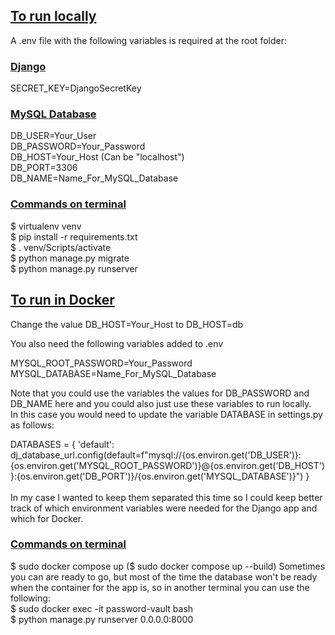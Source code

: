 ## <ins>To run locally</ins>
A .env file with the following variables is required at the root folder:

### <ins>Django</ins>
SECRET_KEY=DjangoSecretKey

### <ins>MySQL Database</ins>
DB_USER=Your_User <br>
DB_PASSWORD=Your_Password <br>
DB_HOST=Your_Host (Can be "localhost") <br>
DB_PORT=3306 <br>
DB_NAME=Name_For_MySQL_Database 



### <ins>Commands on terminal</ins>
\$ virtualenv venv <br>
\$ pip install -r requirements.txt <br>
\$ . venv/Scripts/activate <br> 
\$ python manage.py migrate <br>
\$ python manage.py runserver 



## <ins>To run in Docker</ins>
Change the value DB_HOST=Your_Host to DB_HOST=db

You also need the following variables added to .env

MYSQL_ROOT_PASSWORD=Your_Password <br>
MYSQL_DATABASE=Name_For_MySQL_Database <br>

Note that you could use the variables the values for DB_PASSWORD and DB_NAME here and you could also just use these variables to run locally.<br>
In this case you would need to update the variable DATABASE in settings.py as follows: <br>

DATABASES = {
    'default': dj_database_url.config(default=f"mysql://{os.environ.get('DB_USER')}:{os.environ.get('MYSQL_ROOT_PASSWORD')}@{os.environ.get('DB_HOST')}:{os.environ.get('DB_PORT')}/{os.environ.get('MYSQL_DATABASE')}")
} 
<br>
<br>
In my case I wanted to keep them separated this time so I could keep better track of which environment variables were needed for the Django app and which for Docker.

### <ins>Commands on terminal</ins>
\$ sudo docker compose up ($ sudo docker compose up --build)
Sometimes you can are ready to go, but most of the time the database won't be ready when the container for the app is, so in another terminal you can use the following: <br>
\$ sudo docker exec -it password-vault bash <br>
\$ python manage.py runserver 0.0.0.0:8000 <br>